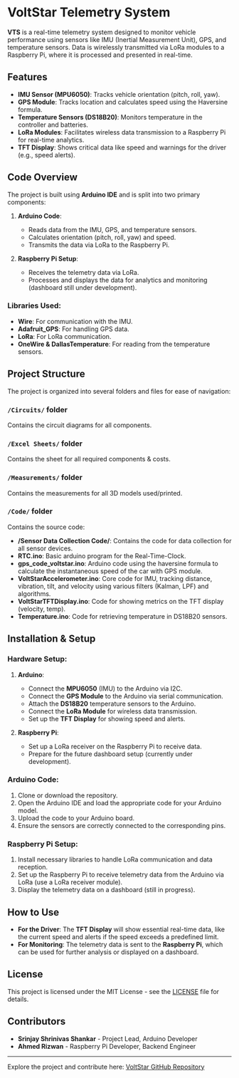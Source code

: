# VoltStar Telemetry System

**VTS** is a real-time telemetry system designed to monitor vehicle performance using sensors like IMU (Inertial Measurement Unit), GPS, and temperature sensors. Data is wirelessly transmitted via LoRa modules to a Raspberry Pi, where it is processed and presented in real-time.

## Features

- **IMU Sensor (MPU6050)**: Tracks vehicle orientation (pitch, roll, yaw).
- **GPS Module**: Tracks location and calculates speed using the Haversine formula.
- **Temperature Sensors (DS18B20)**: Monitors temperature in the controller and batteries.
- **LoRa Modules**: Facilitates wireless data transmission to a Raspberry Pi for real-time analytics.
- **TFT Display**: Shows critical data like speed and warnings for the driver (e.g., speed alerts).

## Code Overview

The project is built using **Arduino IDE** and is split into two primary components:

1. **Arduino Code**: 
   - Reads data from the IMU, GPS, and temperature sensors.
   - Calculates orientation (pitch, roll, yaw) and speed.
   - Transmits the data via LoRa to the Raspberry Pi.

2. **Raspberry Pi Setup**: 
   - Receives the telemetry data via LoRa.
   - Processes and displays the data for analytics and monitoring (dashboard still under development).

### Libraries Used:
- **Wire**: For communication with the IMU.
- **Adafruit_GPS**: For handling GPS data.
- **LoRa**: For LoRa communication.
- **OneWire & DallasTemperature**: For reading from the temperature sensors.

## Project Structure

The project is organized into several folders and files for ease of navigation:

### `/Circuits/` folder
Contains the circuit diagrams for all components.

### `/Excel Sheets/` folder
Contains the sheet for all required components & costs.

### `/Measurements/` folder
Contains the measurements for all 3D models used/printed.

### `/Code/` folder
Contains the source code:
- **/Sensor Data Collection Code/**: Contains the code for data collection for all sensor devices.
- **RTC.ino**: Basic arduino program for the Real-Time-Clock.
- **gps_code_voltstar.ino**: Arduino code using the haversine formula to calculate the instantaneous speed of the car with GPS module.
- **VoltStarAccelerometer.ino**: Core code for IMU, tracking distance, vibration, tilt, and velocity using various filters (Kalman, LPF) and algorithms.
- **VoltStarTFTDisplay.ino**: Code for showing metrics on the TFT display (velocity, temp).
- **Temperature.ino**: Code for retrieving temperature in DS18B20 sensors.


## Installation & Setup

### Hardware Setup:
1. **Arduino**:
   - Connect the **MPU6050** (IMU) to the Arduino via I2C.
   - Connect the **GPS Module** to the Arduino via serial communication.
   - Attach the **DS18B20** temperature sensors to the Arduino.
   - Connect the **LoRa Module** for wireless data transmission.
   - Set up the **TFT Display** for showing speed and alerts.

2. **Raspberry Pi**:
   - Set up a LoRa receiver on the Raspberry Pi to receive data.
   - Prepare for the future dashboard setup (currently under development).

### Arduino Code:
1. Clone or download the repository.
2. Open the Arduino IDE and load the appropriate code for your Arduino model.
3. Upload the code to your Arduino board.
4. Ensure the sensors are correctly connected to the corresponding pins.

### Raspberry Pi Setup:
1. Install necessary libraries to handle LoRa communication and data reception.
2. Set up the Raspberry Pi to receive telemetry data from the Arduino via LoRa (use a LoRa receiver module).
3. Display the telemetry data on a dashboard (still in progress).

## How to Use
- **For the Driver**: The **TFT Display** will show essential real-time data, like the current speed and alerts if the speed exceeds a predefined limit.
- **For Monitoring**: The telemetry data is sent to the **Raspberry Pi**, which can be used for further analysis or displayed on a dashboard.

## License

This project is licensed under the MIT License - see the [LICENSE](LICENSE) file for details.

## Contributors

- **Srinjay Shrinivas Shankar** - Project Lead, Arduino Developer
- **Ahmed Rizwan** - Raspberry Pi Developer, Backend Engineer

---

Explore the project and contribute here: [VoltStar GitHub Repository](https://github.com/srinjaycode/VoltStar)
